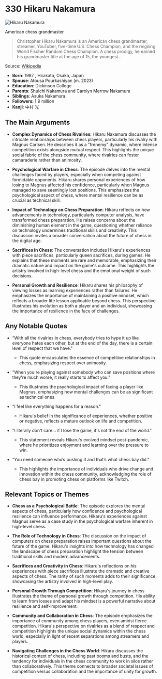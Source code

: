 # 330 Hikaru Nakamura


![Hikaru Nakamura](https://encrypted-tbn0.gstatic.com/licensed-image?q=tbn:ANd9GcRn-eO0mvcA1mMo9OyomYNqzKQSybPHwxJA_hiuliSJZYPK1ybCUTxk5xrhsjX52TZderuS&s=19)

American chess grandmaster

> Christopher Hikaru Nakamura is an American chess grandmaster, streamer, YouTuber, five-time U.S. Chess Champion, and the reigning World Fischer Random Chess Champion. A chess prodigy, he earned his grandmaster title at the age of 15, the youngest...

Source: [Wikipedia](https://en.wikipedia.org/wiki/Hikaru_Nakamura)

- **Born**: 1987 , Hirakata, Osaka, Japan
- **Spouse**: Atousa Pourkashiyan (m. 2023)
- **Education**: Dickinson College
- **Parents**: Shuichi Nakamura and Carolyn Merrow Nakamura
- **Siblings**: Asuka Nakamura
- **Followers**: 1.9 million
- **Kanji**: 中村 光


## The Main Arguments

- **Complex Dynamics of Chess Rivalries**: Hikaru Nakamura discusses the intricate relationships between chess players, particularly his rivalry with Magnus Carlsen. He describes it as a "frenemy" dynamic, where intense competition exists alongside mutual respect. This highlights the unique social fabric of the chess community, where rivalries can foster camaraderie rather than animosity.

- **Psychological Warfare in Chess**: The episode delves into the mental challenges faced by players, especially when competing against formidable opponents. Hikaru shares personal experiences of how losing to Magnus affected his confidence, particularly when Magnus managed to save seemingly lost positions. This emphasizes the psychological aspect of chess, where mental resilience can be as crucial as technical skill.

- **Impact of Technology on Chess Preparation**: Hikaru reflects on how advancements in technology, particularly computer analysis, have transformed chess preparation. He raises concerns about the diminishing human element in the game, questioning whether reliance on technology undermines traditional skills and creativity. This discussion invites a broader conversation about the future of chess in the digital age.

- **Sacrifices in Chess**: The conversation includes Hikaru's experiences with piece sacrifices, particularly queen sacrifices, during games. He explains that these moments are rare and memorable, emphasizing their dramatic nature and impact on the game's outcome. This highlights the artistry involved in high-level chess and the emotional weight of such decisions.

- **Personal Growth and Resilience**: Hikaru shares his philosophy of viewing losses as learning experiences rather than failures. He emphasizes the importance of maintaining a positive mindset, which reflects a broader life lesson applicable beyond chess. This perspective illustrates his evolution as both a player and an individual, showcasing the importance of resilience in the face of challenges.

## Any Notable Quotes

- "With all the rivalries in chess, everybody tries to hype it up like everyone hates each other, but at the end of the day, there is a certain level of respect that we have."
  - This quote encapsulates the essence of competitive relationships in chess, emphasizing respect over animosity.

- "When you're playing against somebody who can save positions where they're much worse, it really starts to affect you."
  - This illustrates the psychological impact of facing a player like Magnus, emphasizing how mental challenges can be as significant as technical ones.

- "I feel like everything happens for a reason."
  - Hikaru's belief in the significance of experiences, whether positive or negative, reflects a mature outlook on life and competition.

- "I literally don't care... if I lose the game, it's not the end of the world."
  - This statement reveals Hikaru's evolved mindset post-pandemic, where he prioritizes enjoyment and learning over the pressure to win.

- "You need someone who’s pushing it and that’s what chess bay did."
  - This highlights the importance of individuals who drive change and innovation within the chess community, acknowledging the role of chess bay in promoting chess on platforms like Twitch.

## Relevant Topics or Themes

- **Chess as a Psychological Battle**: The episode explores the mental aspects of chess, particularly how confidence and psychological resilience can influence performance. Hikaru's experiences against Magnus serve as a case study in the psychological warfare inherent in high-level chess.

- **The Role of Technology in Chess**: The discussion on the impact of computers on chess preparation raises important questions about the future of the game. Hikaru's insights into how technology has changed the landscape of chess preparation highlight the tension between traditional skills and modern advancements.

- **Sacrifices and Creativity in Chess**: Hikaru's reflections on his experiences with piece sacrifices illustrate the dramatic and creative aspects of chess. The rarity of such moments adds to their significance, showcasing the artistry involved in high-level play.

- **Personal Growth Through Competition**: Hikaru's journey in chess illustrates the theme of personal growth through competition. His ability to learn from losses and adapt his mindset is a powerful narrative about resilience and self-improvement.

- **Community and Collaboration in Chess**: The episode emphasizes the importance of community among chess players, even amidst fierce competition. Hikaru's perspective on rivalries as a blend of respect and competition highlights the unique social dynamics within the chess world, especially in light of recent separations among streamers and players.

- **Navigating Challenges in the Chess World**: Hikaru discusses the historical context of chess, including past booms and busts, and the tendency for individuals in the chess community to work in silos rather than collaboratively. This theme connects to broader societal issues of competition versus collaboration and the importance of unity for growth.
